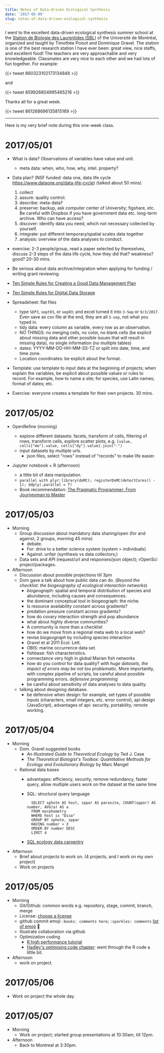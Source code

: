 ```yaml
---
title: Notes of Data-driven Ecological Synthesis
date: '2017-05-09'
slug: notes-of-data-driven-ecological-synthesis
---
```


I went to the excellent data-driven ecological synthesis summer school at the [Station de Biologie des Laurentides (SBL)](http://www.sbl.umontreal.ca/index.html) of the Université de Montréal, organized and taught by Timothée Poisot and Dominique Gravel. The station is one of the best research station I have ever been: great view, nice staffs, and excellent food! The teachers are very approachable and very knowledgeable. Classmates are very nice to each other and we had lots of fun together. For example:

{{< tweet 860323102173134848 >}}

and

{{< tweet 859926804995465216 >}}

Thanks all for a great week.

{{< tweet 861268696135815169 >}}

********************

Here is my very brief note during this one-week class.

# 2017/05/01

- What is data? Observations of variables have value and unit. 
    + meta data: when, who, how, why, intel. property?

- Data plan? (NSF funded: data one, data life cycle <https://www.dataone.org/data-life-cycle>) (talked about 50 mins)
    1. collect 
    2. assure: quality control:
    3. describe: meta-data?
    4. preserve: backup, ask computer center of University; figshare, etc. Be careful with Dropbox if you have government data etc. long-term archive. Who can have access?
    5. discover: identify data you need, which not necessary collected by yourself.
    6. integrate: put different temporary/spatial scales data together
    7. analysis: overview of the data analyses to conduct.
- exercise: 2-3 people/group, read a paper selected by themselves, discuss 2-3 steps of the data life cycle, how they did that? weakness? good? 20-30 mins. 

- Be serious about data archive/integration when applying for funding / writing grant reviewing.

- [Ten Simple Rules for Creating a Good Data Management Plan](http://journals.plos.org/ploscompbiol/article?id=10.1371/journal.pcbi.1004525)
- [Ten Simple Rules for Digital Data Storage](http://journals.plos.org/ploscompbiol/article?id=10.1371/journal.pcbi.1005097)
- Spreadsheet: flat files
    + type `SEP3`, `sept03`, or `sep03`; and excel turned it into `3-Sep` or `9/3/2017`. Even save as csv file at the end, they are all `3-sep`, not what you typed in.
    + tidy data: every column as variable, every row as an observation.
    + NO THINGS: no merging cells, no color, no blank cells (be explicit about missing data and other possible issues that will result in missing data), no single information (no multiple tables)
    + dates: YYYY-MM-DD-HH-MM-SS-TZ or split into date, time, and time zone.
    + Location coordinates: be explicit about the format. 
- Template: use template to input data at the beginning of projects; when explain the variables, be explicit about possible values or rules to record. For example, how to name a site; for species, use Latin names; format of dates; etc.
- Exercise: everyone creates a template for their own projects. 30 mins.

# 2017/05/02

- OpenRefine (morning)
    + explore different datasets: facets, transform of cells, filtering of rows, transform cells, explore scatter plots, e.g. `[value, cells["mo"].value, cells["dy"].value].join("-")`
    + input datasets by multiple urls. 
        +  json files, select "rows" instead of "records" to make life easier. 

- Jupyter notebook + R (afternoon)
    + a little bit of data manipulation.
    + `parallel with plyr`: `library(doMC); registerDoMC(detectCores() - 1); ddply(.parallel = T)`
    + Book recommendation: [The Pragmatic Programmer: From Journeyman to Master](https://www.amazon.ca/Pragmatic-Programmer-Journeyman-Master/dp/020161622X)

# 2017/05/03

- Morning
    - Group discussion about mandatory data sharing/open (for and against, 2 groups, morning 45 mins)
        + debate.
        + For: drive to a better science system (system > individuals)
        + Against: unfair (synthesis vs data collectors;)
    - Data sets and API (request/url and responses/json object); rOpenSci project/packages.
- Afternoon
    - Discussion about possible projections till 3pm
    - Dom gave a talk about how public data can do. (*Beyond the checklist: the biogeography of ecological interaction networks*)
        + *biogeograph*: spatial and temporal distribution of species and abundance, including causes and consequences.
        + the dominant conceptual tool in biogeograph: the niche. 
        + Is resource availability constant across gradients?
        + predation pressure constant across gradients?
        + how do covary interaction strength and pop abundance
        + what about highly diverse communities?
        + A community is more than a checklist
        + how do we move from a regional meta web to a local web?
        + revise *biogeograph* by including species interaction
        + Gravel et al 2011 Ecol. Lett.
        + OBIS: marine occurrence data set.
        + fishbase: fish characteristics.
        + connectance very high in global Marian fish networks
        + how do you control for data quality? *with huge datasets, the impact of errors may be not too problematic.* More importantly, with complex pipeline of scripts, be careful about possible programming errors. *defensive programming*
        + be careful about sensitivity of data analyses to data quality.
    - talking about designing database.
        + be defensive when design: for example, set types of possible inputs (characters, small integers, etc. error control), api design (JavaScript), advantages of api: security, portability, remote working.

# 2017/05/04

- Morning
    + Dom. Gravel suggested books 
        * _An Illustrated Guide to Theoretical Ecology_ by Ted J. Case
        * _The Theoretical Biologist's Toolbox: Quantitative Methods for Ecology and Evolutionary Biology_ by Marc Mangel 
    + Rational data bases
        * advantages: efficiency, security, remove redundancy, faster query, allow multiple users work on the dataset at the same time
        * SQL: structural query language

                SELECT sphote AS host, sppar AS parasite, COUNT(sppar) AS number, AVG(a) AS a
                FROM morphometry 
                WHERE host is "Disa"
                GROUP BY sphote, sppar
                HAVING number > 3
                ORDER BY number DESC
                LIMIT 4

        * [SQL ecology data carpentry](http://www.datacarpentry.org/sql-ecology-lesson/) 
- Afternoon
    + Brief about projects to work on. (4 projects, and I work on my own project)
    + Work on projects

# 2017/05/05

- Morning
    + Git/Github: common words e.g. repository, stage, commit, branch, merge
    + License: [choose a license](https://choosealicense.com/appendix/)
    + github commit emoji `:books: comments here`; `:sparkles: comments` [list of emoji](https://github.com/slashsBin/styleguide-git-commit-message) :bug:
    + Illustrate collaboration via github
    + Optimization coding
        * [R high performance tutorial](http://dirk.eddelbuettel.com/papers/useR2010hpcTutorialHandout.pdf)
        * [Hadley's optimising code chapter](http://adv-r.had.co.nz/Profiling.html#performance-profiling): went through the R code a little bit.
- Afternoon
    + work on project. 

# 2017/05/06

- Work on project the whole day.

# 2017/05/07

- Morning
    + Work on project; started group presentations at 10:30am, till 12pm.
- Afternoon
    + Back to Montreal at 3:30pm.
